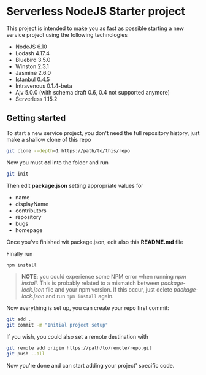# Serverless NodeJS Starter project
This project is intended to make you as fast as possible starting a new  service project using the following technologies

* NodeJS 6.10
* Lodash 4.17.4
* Bluebird 3.5.0
* Winston 2.3.1
* Jasmine 2.6.0
* Istanbul 0.4.5
* Intravenous 0.1.4-beta
* Ajv 5.0.0 (with schema draft 0.6, 0.4 not supported anymore)
* Serverless 1.15.2

## Getting started
To start a new service project, you don't need the full repository history, just make a shallow clone of this repo

```bash
git clone --depth=1 https://path/to/this/repo
```
Now you must **cd** into the folder and run

```bash
git init
```

Then edit **package.json** setting appropriate values for

* name
* displayName
* contributors
* repository
* bugs
* homepage

Once you've finished wit package.json, edit also this **README.md** file

Finally run

```bash
npm install
```
> **NOTE**: you could experience some NPM error when running _npm install_. This is probably related to a mismatch between _package-lock.json_ file and your npm version. If this occur, just delete _package-lock.json_ and run ```npm install``` again.

Now everything is set up, you can create your repo first commit:

```bash
git add .
git commit -m "Initial project setup"
```

If you wish, you could also set a remote destination with

```bash
git remote add origin https://path/to/remote/repo.git
git push --all
```
Now you're done and can start adding your project' specific code.

